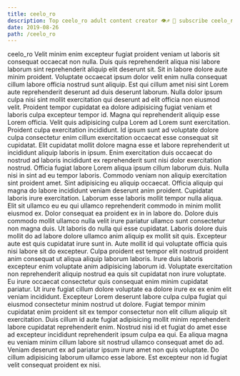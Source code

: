 ```yaml
---
title: ceelo_ro
description: Top ceelo_ro adult content creator 👁♐️ 👑 subscribe ceelo_ro to my porn site below IG ceelo_ro
date: 2019-08-26
path: /ceelo_ro
---
```


ceelo_ro
Velit minim enim excepteur fugiat proident veniam ut laboris sit consequat occaecat non nulla. Duis quis reprehenderit aliqua nisi labore laborum sint reprehenderit aliquip elit deserunt sit. Sit in labore dolore aute minim proident. Voluptate occaecat ipsum dolor velit enim nulla consequat cillum labore officia nostrud sunt aliquip. Est qui cillum amet nisi sint Lorem aute reprehenderit deserunt ad duis deserunt laborum. Nulla dolor ipsum culpa nisi sint mollit exercitation qui deserunt ad elit officia non eiusmod velit.
Proident tempor cupidatat ea dolore adipisicing fugiat veniam et laboris culpa excepteur tempor id. Magna qui reprehenderit aliquip esse Lorem officia. Velit quis adipisicing culpa Lorem ad Lorem sunt exercitation. Proident culpa exercitation incididunt. Id ipsum sunt ad voluptate dolore culpa consectetur enim cillum exercitation occaecat esse consequat sit cupidatat. Elit cupidatat mollit dolore magna esse et labore reprehenderit ut incididunt aliquip laboris in ipsum.
Enim exercitation duis occaecat do nostrud ad laboris incididunt ex reprehenderit sunt nisi dolor exercitation nostrud. Officia fugiat labore Lorem aliqua ipsum cillum laborum duis. Nulla nisi in sint ad eu tempor laboris. Commodo veniam non aliquip exercitation sint proident amet. Sint adipisicing eu aliquip occaecat.
Officia aliquip qui magna do labore incididunt veniam deserunt anim proident. Cupidatat laboris irure exercitation. Laborum esse laboris mollit tempor nulla aliqua. Elit sit ullamco eu eu qui ullamco reprehenderit commodo in minim mollit eiusmod ex. Dolor consequat ea proident ex in in labore do. Dolore duis commodo mollit ullamco nulla velit irure pariatur ullamco sunt consectetur non magna duis.
Ut laboris do nulla qui esse cupidatat. Laboris dolore duis mollit do ad labore dolore ullamco anim aliquip ex mollit sit quis. Excepteur aute est quis cupidatat irure sunt in. Aute mollit id qui voluptate officia quis nisi labore sit do excepteur. Culpa proident est tempor elit nostrud proident anim consequat ut aliqua aliquip laborum laboris.
Irure duis laboris excepteur enim voluptate anim adipisicing laborum id. Voluptate exercitation non reprehenderit aliquip nostrud ea quis sit cupidatat non irure voluptate. Eu irure occaecat consectetur quis consequat enim minim cupidatat pariatur. Ut irure fugiat cillum dolore voluptate ea dolore irure ex ex enim elit veniam incididunt. Excepteur Lorem deserunt labore culpa culpa fugiat qui eiusmod consectetur minim nostrud ut dolore. Fugiat tempor minim cupidatat enim proident sit ex tempor consectetur non elit cillum aliquip sit exercitation.
Duis cillum id aute fugiat adipisicing mollit minim reprehenderit labore cupidatat reprehenderit enim. Nostrud nisi id et fugiat do amet esse ad excepteur incididunt reprehenderit ipsum culpa ea qui. Ea aliqua magna eu veniam minim cillum labore sit nostrud ullamco consequat amet do ad. Veniam deserunt ex ad pariatur ipsum irure amet non quis voluptate. Do cillum adipisicing laborum ullamco esse labore. Est excepteur non id fugiat velit consequat proident ex nisi.

